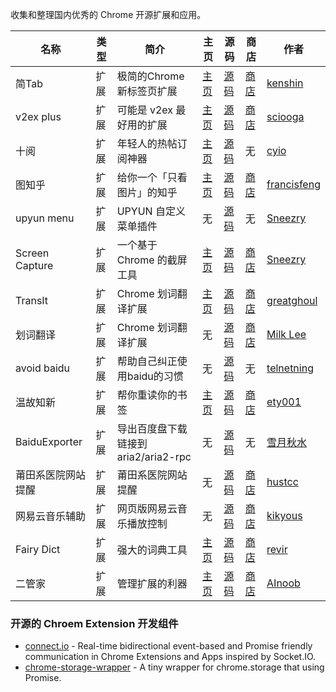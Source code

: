 收集和整理国内优秀的 Chrome 开源扩展和应用。

名称 | 类型 | 简介 | 主页 | 源码 | 商店 | 作者
---- | ---- | ---- | ---- | ---- | ---- | ----
简Tab | 扩展 | 极简的Chrome新标签页扩展 | [主页](http://ksria.com/simptab/) | [源码](https://github.com/kenshin/simptab) | [商店](https://chrome.google.com/webstore/detail/simptab-new-tab/kbgmbmkhepchmmcnbdbclpkpegbgikjc?hl=zh-CN) | [kenshin]
v2ex plus | 扩展 | 可能是 v2ex 最好用的扩展 | [主页](http://www.v2ex.com/t/198074) | [源码](https://github.com/sciooga/v2ex-plus) | [商店](https://chrome.google.com/webstore/detail/v2ex-plus/daeclijmnojoemooblcbfeeceopnkolo) | [sciooga]
十阅 | 扩展 | 年轻人的热帖订阅神器 | [主页](https://v2ex.com/t/227208) | [源码](https://github.com/cyio/ReadX) | 无 | [cyio]
图知乎 | 扩展 | 给你一个「只看图片」的知乎 | [主页](https://v2ex.com/t/229349) | [源码](https://github.com/francisfeng/ZhihuViewer-ChromeExtension) | [商店](https://chrome.google.com/webstore/detail/%E5%9B%BE%E7%9F%A5%E4%B9%8E/knnogmobaefclhjlhniihmhagelphjkf) | [francisfeng]
upyun menu | 扩展 | UPYUN 自定义菜单插件 | 无 | [源码](https://github.com/Sneezry/upyun-custom-menu-plugin) | 无 | [Sneezry]
Screen Capture | 扩展 | 一个基于 Chrome 的截屏工具 | [主页](https://v2ex.com/t/236471) | [源码](https://github.com/Sneezry/Screen-Capture) | [商店](https://chrome.google.com/webstore/detail/screen-capture/fkmlhmfcignnfagdkfbdmfgidliknkhh) | [Sneezry]
TransIt | 扩展 | Chrome 划词翻译扩展 | [主页](http://gdgxian.org/crx-transit/) | [源码](https://github.com/GDG-Xian/crx-transit) | [商店](https://chrome.google.com/webstore/detail/transit/pfjipfdmbpbkcadkdpmacdcefoohagdc) | [greatghoul]
划词翻译 | 扩展 | Chrome 划词翻译扩展 | 无 | [源码](https://github.com/lmk123/crx-selection-translate) | [商店](https://chrome.google.com/webstore/detail/%E5%88%92%E8%AF%8D%E7%BF%BB%E8%AF%91/ikhdkkncnoglghljlkmcimlnlhkeamad) | [Milk Lee]
avoid baidu | 扩展 | 帮助自己纠正使用baidu的习惯 | 无 | [源码](https://github.com/telnetning/avoid_baidu) | 无 | [telnetning]
温故知新 | 扩展 | 帮你重读你的书签 | [主页](http://bm.to0l.cn/) | [源码](https://github.com/ety001/bookmark-extension) | [商店](https://chrome.google.com/webstore/detail/review-bookmarks/oacajkekkegmjcnccaeijghfodogjnom) | [ety001]
BaiduExporter | 扩展 | 导出百度盘下载链接到 aria2/aria2-rpc | 无 | [源码](https://github.com/acgotaku/BaiduExporter) | 无 | [雪月秋水]
莆田系医院网站提醒 | 扩展 | 莆田系医院网站提醒 | 无 | [源码](https://github.com/hustcc/PTHospital.chrome) | [商店](https://chrome.google.com/webstore/detail/%E8%8E%86%E7%94%B0%E7%B3%BB%E5%8C%BB%E9%99%A2%E7%BD%91%E7%AB%99%E6%8F%90%E9%86%92/pihadmdiehanenijehoohjnpiaofmmng) | [hustcc]
网易云音乐辅助 | 扩展 | 网页版网易云音乐播放控制 | 无 | [源码](https://github.com/kikyous/music.163.com) | [商店](https://chrome.google.com/webstore/detail/%E7%BD%91%E6%98%93%E4%BA%91%E9%9F%B3%E4%B9%90%E8%BE%85%E5%8A%A9/dmidlfboljckpijkmbmolidjimmfelho?hl=zh-CN) | [kikyous]
Fairy Dict | 扩展 | 强大的词典工具 | [主页](https://www.v2ex.com/t/312105) | [源码](https://chrome.google.com/webstore/detail/fairydict/gpdpcfgfmgkmljmhhnedefdaadgehaah) | [商店](https://chrome.google.com/webstore/detail/fairydict/gpdpcfgfmgkmljmhhnedefdaadgehaah) | [revir]
二管家 | 扩展 | 管理扩展的利器 | [主页](https://ainoob.com/project/nooboss) | [源码](https://github.com/AInoob/NooBoss) | [商店](https://chrome.google.com/webstore/detail/nooboss/aajodjghehmlpahhboidcpfjcncmcklf) | [AInoob]

### 开源的 Chroem Extension 开发组件

 * [connect.io](https://github.com/lmk123/connect.io) - Real-time bidirectional event-based and Promise friendly communication in Chrome Extensions and Apps inspired by Socket.IO.
 * [chrome-storage-wrapper](https://github.com/lmk123/chrome-storage-wrapper) - A tiny wrapper for chrome.storage that using Promise.


[sciooga]: https://github.com/sciooga
[cyio]: https://github.com/cyio
[francisfeng]: https://github.com/francisfeng
[Sneezry]: https://github.com/Sneezry
[greatghoul]: https://github.com/greatghoul
[Milk Lee]: http://www.limingkai.cn/
[kenshin]: https://github.com/Kenshin
[telnetning]: https://github.com/telnetning
[ety001]: https://github.com/ety001
[雪月秋水]: https://github.com/acgotaku
[hustcc]: https://github.com/hustcc
[kikyous]: https://github.com/kikyous
[revir]: https://github.com/revir
[AInoob]: https://github.com/AInoob
